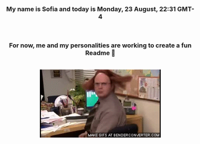 


<div align="center">
<h3 >My name is Sofia and today is Monday, 23 August, 22:31 GMT-4</h3><br>
<h3 >For now, me and my personalities are working to create a fun Readme 👋
</h3><br>
<img src='img/dwight.gif' alt='working...'/>
</div>
